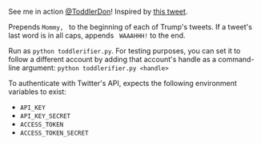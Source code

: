 See me in action [@ToddlerDon](https://twitter.com/ToddlerDon)! Inspired by [this tweet](https://twitter.com/bessbell/status/1296121107129360384).

Prepends `Mommy, ` to the beginning of each of Trump's tweets. If a tweet's last word is in all caps, appends ` WAAAHHH!` to the end.

Run as `python toddlerifier.py`. For testing purposes, you can set it to follow a different account by adding that account's handle as a command-line argument: `python toddlerifier.py <handle>`

To authenticate with Twitter's API, expects the following environment variables to exist:
* `API_KEY`
* `API_KEY_SECRET`
* `ACCESS_TOKEN`
* `ACCESS_TOKEN_SECRET`
